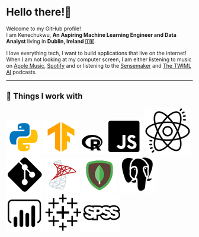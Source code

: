 <h1>Hello there!👋</h1>
<p>Welcome to my GitHub profile! <br/>I am Kenechukwu, <b>An Aspiring Machine Learning Engineer and Data Analyst</b> living in <b>Dublin, Ireland 🇮🇪</b>.</p>

<p>I love everything tech, I want to build applications that live on the internet! 
  When I am not looking at my computer screen, I am either listening to music on <a href="https://music.apple.com/ng/playlist/replay-2021/pl.rp-ARR4tWnxaZLz" target="_blank">Apple Music</a>, <a href="https://open.spotify.com/playlist/37i9dQZF1EpnctoNq25X93?si=Cq2jguauQ1CkeGcAnX_Ezw" target="_blank">Spotify</a> and or listening to the <a href="https://open.spotify.com/show/0hKmFWuxDIlm5IhVICVqWA" target="_blank">Sensemaker</a> and <a href="https://open.spotify.com/show/2sp5EL7s7EqxttxwwoJ3i7" target="_blank">The TWIML AI</a> podcasts.
</p>
<hr/>
<h2>🔧 Things I work with</h2>
<p>
 <img src="content/python.svg" alt="Python">
 <img src="content/tensorflow.svg" alt="TensorFlow">
 <img src="content/r.svg" alt="R">
 <img src="content/javascript.svg" alt="JavaScript">
 <img src="content/react.svg" alt="React">
 <img src="content/git.svg" alt="Git">
 <img src="content/sqlserver.svg" alt="SQL Server">
 <img src="content/mongodb.svg" alt="MongoDB">
 <img src="content/postgresql.svg" alt="PostgreSQL">
 <img src="content/power-bi.svg" alt="PowerBI">
 <img src="content/tableau.svg" alt="Tableau">
 <img src="content/spss.svg" alt="SPSS">
</p>

